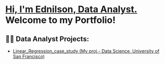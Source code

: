 
<h1><a href="https://linkedin.com/in/arlindo-almada-67986427">Hi, I'm Ednilson, Data Analyst.<br/> </a> Welcome to my Portfolio! </h1>

<h2>👨‍💻 Data Analyst Projects:</h2>


- [Linear_Regression_case_study (My proj,- Data Science, University of San Francisco)](https://github.com/ArlindoDDRAlmada/Multiple_Linear_Regression1)
